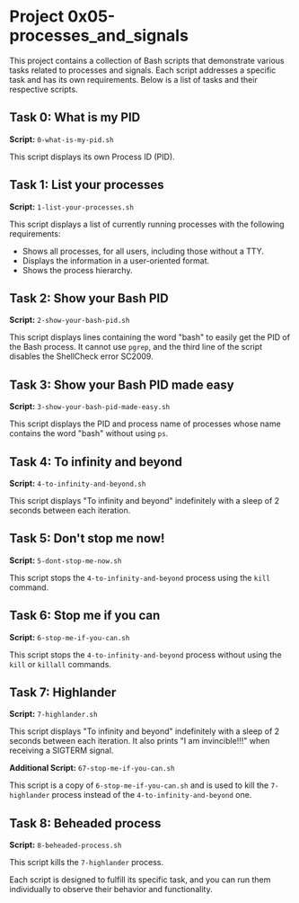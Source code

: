 # Project 0x05-processes_and_signals

This project contains a collection of Bash scripts that demonstrate various tasks related to processes and signals. Each script addresses a specific task and has its own requirements. Below is a list of tasks and their respective scripts.

## Task 0: What is my PID
**Script:** `0-what-is-my-pid.sh`

This script displays its own Process ID (PID).

## Task 1: List your processes
**Script:** `1-list-your-processes.sh`

This script displays a list of currently running processes with the following requirements:
- Shows all processes, for all users, including those without a TTY.
- Displays the information in a user-oriented format.
- Shows the process hierarchy.

## Task 2: Show your Bash PID
**Script:** `2-show-your-bash-pid.sh`

This script displays lines containing the word "bash" to easily get the PID of the Bash process. It cannot use `pgrep`, and the third line of the script disables the ShellCheck error SC2009.

## Task 3: Show your Bash PID made easy
**Script:** `3-show-your-bash-pid-made-easy.sh`

This script displays the PID and process name of processes whose name contains the word "bash" without using `ps`.

## Task 4: To infinity and beyond
**Script:** `4-to-infinity-and-beyond.sh`

This script displays "To infinity and beyond" indefinitely with a sleep of 2 seconds between each iteration.

## Task 5: Don't stop me now!
**Script:** `5-dont-stop-me-now.sh`

This script stops the `4-to-infinity-and-beyond` process using the `kill` command.

## Task 6: Stop me if you can
**Script:** `6-stop-me-if-you-can.sh`

This script stops the `4-to-infinity-and-beyond` process without using the `kill` or `killall` commands.

## Task 7: Highlander
**Script:** `7-highlander.sh`

This script displays "To infinity and beyond" indefinitely with a sleep of 2 seconds between each iteration. It also prints "I am invincible!!!" when receiving a SIGTERM signal.

**Additional Script:** `67-stop-me-if-you-can.sh`

This script is a copy of `6-stop-me-if-you-can.sh` and is used to kill the `7-highlander` process instead of the `4-to-infinity-and-beyond` one.

## Task 8: Beheaded process
**Script:** `8-beheaded-process.sh`

This script kills the `7-highlander` process.

Each script is designed to fulfill its specific task, and you can run them individually to observe their behavior and functionality.
